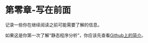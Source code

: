 # 第零章-写在前面

记录一些你在继续阅读之前可能需要了解的信息。

如果这是你第一次了解“静态程序分析”，你应该先查看[Github上的简介](https://github.com/RangerNJU/Static-Program-Analysis-Book)。

